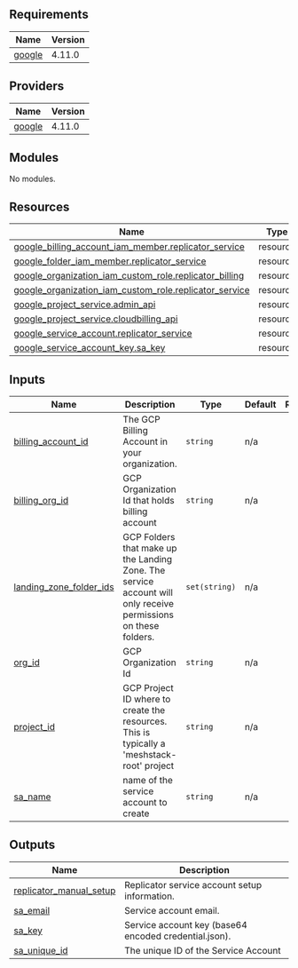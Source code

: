 ## Requirements

| Name | Version |
|------|---------|
| <a name="requirement_google"></a> [google](#requirement\_google) | 4.11.0 |

## Providers

| Name | Version |
|------|---------|
| <a name="provider_google"></a> [google](#provider\_google) | 4.11.0 |

## Modules

No modules.

## Resources

| Name | Type |
|------|------|
| [google_billing_account_iam_member.replicator_service](https://registry.terraform.io/providers/hashicorp/google/4.11.0/docs/resources/billing_account_iam_member) | resource |
| [google_folder_iam_member.replicator_service](https://registry.terraform.io/providers/hashicorp/google/4.11.0/docs/resources/folder_iam_member) | resource |
| [google_organization_iam_custom_role.replicator_billing](https://registry.terraform.io/providers/hashicorp/google/4.11.0/docs/resources/organization_iam_custom_role) | resource |
| [google_organization_iam_custom_role.replicator_service](https://registry.terraform.io/providers/hashicorp/google/4.11.0/docs/resources/organization_iam_custom_role) | resource |
| [google_project_service.admin_api](https://registry.terraform.io/providers/hashicorp/google/4.11.0/docs/resources/project_service) | resource |
| [google_project_service.cloudbilling_api](https://registry.terraform.io/providers/hashicorp/google/4.11.0/docs/resources/project_service) | resource |
| [google_service_account.replicator_service](https://registry.terraform.io/providers/hashicorp/google/4.11.0/docs/resources/service_account) | resource |
| [google_service_account_key.sa_key](https://registry.terraform.io/providers/hashicorp/google/4.11.0/docs/resources/service_account_key) | resource |

## Inputs

| Name | Description | Type | Default | Required |
|------|-------------|------|---------|:--------:|
| <a name="input_billing_account_id"></a> [billing\_account\_id](#input\_billing\_account\_id) | The GCP Billing Account in your organization. | `string` | n/a | yes |
| <a name="input_billing_org_id"></a> [billing\_org\_id](#input\_billing\_org\_id) | GCP Organization Id that holds billing account | `string` | n/a | yes |
| <a name="input_landing_zone_folder_ids"></a> [landing\_zone\_folder\_ids](#input\_landing\_zone\_folder\_ids) | GCP Folders that make up the Landing Zone. The service account will only receive permissions on these folders. | `set(string)` | n/a | yes |
| <a name="input_org_id"></a> [org\_id](#input\_org\_id) | GCP Organization Id | `string` | n/a | yes |
| <a name="input_project_id"></a> [project\_id](#input\_project\_id) | GCP Project ID where to create the resources. This is typically a 'meshstack-root' project | `string` | n/a | yes |
| <a name="input_sa_name"></a> [sa\_name](#input\_sa\_name) | name of the service account to create | `string` | n/a | yes |

## Outputs

| Name | Description |
|------|-------------|
| <a name="output_replicator_manual_setup"></a> [replicator\_manual\_setup](#output\_replicator\_manual\_setup) | Replicator service account setup information. |
| <a name="output_sa_email"></a> [sa\_email](#output\_sa\_email) | Service account email. |
| <a name="output_sa_key"></a> [sa\_key](#output\_sa\_key) | Service account key (base64 encoded credential.json). |
| <a name="output_sa_unique_id"></a> [sa\_unique\_id](#output\_sa\_unique\_id) | The unique ID of the Service Account |
